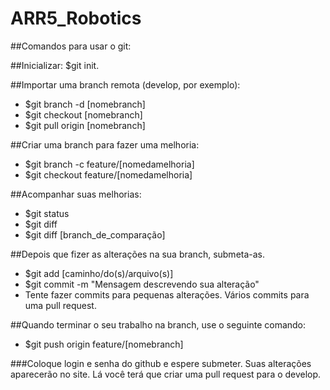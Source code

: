 # ARR5_Robotics

##Comandos para usar o git:

##Inicializar:
	$git init.

##Importar uma branch remota (develop, por exemplo):
- $git branch -d [nomebranch]
- $git checkout [nomebranch]
- $git pull origin [nomebranch]

##Criar uma branch para fazer uma melhoria:

- $git branch -c feature/[nomedamelhoria]
- $git checkout feature/[nomedamelhoria]

##Acompanhar suas melhorias:

- $git status
- $git diff
- $git diff [branch_de_comparação]

##Depois que fizer as alterações na sua branch, submeta-as.
- $git add [caminho/do(s)/arquivo(s)]
- $git commit -m "Mensagem descrevendo sua alteração"
- Tente fazer commits para pequenas alterações. Vários commits para uma pull request.

##Quando terminar o seu trabalho na branch, use o seguinte comando:
- $git push origin feature/[nomebranch]


###Coloque login e senha do github e espere submeter. Suas alterações aparecerão no site. Lá você terá que criar uma pull request para o develop. 